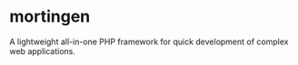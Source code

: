 # mortingen
A lightweight all-in-one PHP framework for quick development of complex web applications.
